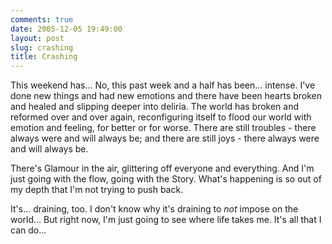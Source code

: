 ```yaml
---
comments: true
date: 2005-12-05 19:49:00
layout: post
slug: crashing
title: Crashing
---
```


This weekend has...  No, this past week and a half has been... intense.  I've done new things and had new emotions and there have been hearts broken and healed and slipping deeper into deliria.  The world has broken and reformed over and over again, reconfiguring itself to flood our world with emotion and feeling, for better or for worse.  There are still troubles - there always were and will always be; and there are still joys - there always were and will always be.  

There's Glamour in the air, glittering off everyone and everything.  And I'm just going with the flow, going with the Story.  What's happening is so out of my depth that I'm not trying to push back.  

It's... draining, too.  I don't know why it's draining to *not* impose on the world...  But right now, I'm just going to see where life takes me.  It's all that I can do...
